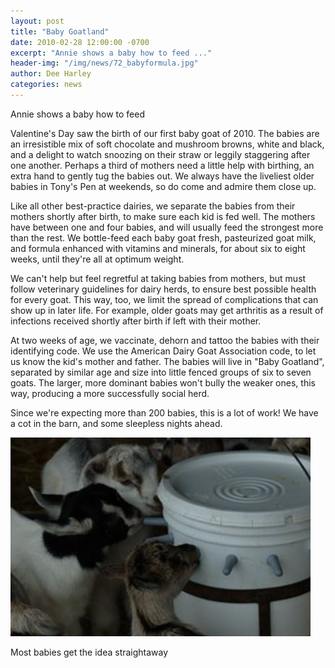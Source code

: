 ```yaml
---
layout: post
title: "Baby Goatland"
date: 2010-02-28 12:00:00 -0700
excerpt: "Annie shows a baby how to feed ..."
header-img: "/img/news/72_babyformula.jpg"
author: Dee Harley
categories: news
---
```

Annie shows a baby how to feed



Valentine's Day saw the birth of our first baby goat of 2010. The
babies are an irresistible mix of soft chocolate and mushroom browns,
white and black, and a delight to watch snoozing on their straw or
leggily staggering after one another. Perhaps a third of mothers need
a little help with birthing, an extra hand to gently tug the babies
out. We always have the liveliest older babies in Tony's Pen at
weekends, so do come and admire them close up.

Like all other best-practice dairies, we separate the babies from
their mothers shortly after birth, to make sure each kid is fed well.
The mothers have between one and four babies, and will usually feed
the strongest more than the rest. We bottle-feed each baby goat fresh,
pasteurized goat milk, and formula enhanced with vitamins and
minerals, for about six to eight weeks, until they're all at optimum
weight.

We can't help but feel regretful at taking babies from mothers, but
must follow veterinary guidelines for dairy herds, to ensure best
possible health for every goat. This way, too, we limit the spread of
complications that can show up in later life. For example, older goats
may get arthritis as a result of infections received shortly after
birth if left with their mother.

At two weeks of age, we vaccinate, dehorn and tattoo the babies with
their identifying code. We use the American Dairy Goat Association
code, to let us know the kid's mother and father. The babies will live
in &quot;Baby Goatland&quot;, separated by similar age and size into
little fenced groups of six to seven goats. The larger, more dominant
babies won't bully the weaker ones, this way, producing a more
successfully social herd.

Since we're expecting more than 200 babies, this is a lot of work! We
have a cot in the barn, and some sleepless nights ahead.

![image](/img/news/72_babiesdrink.jpg)

Most babies get the idea straightaway







